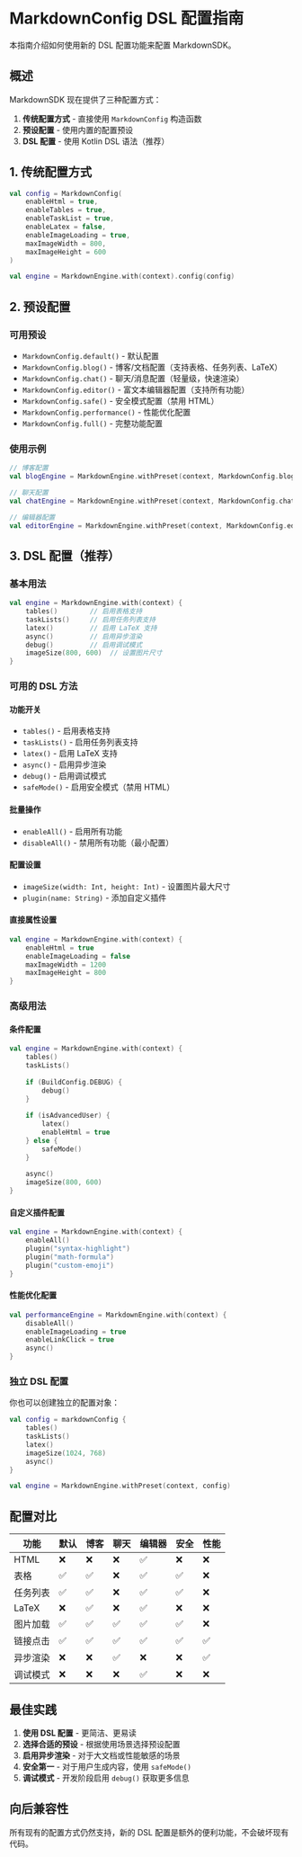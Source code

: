 # MarkdownConfig DSL 配置指南

本指南介绍如何使用新的 DSL 配置功能来配置 MarkdownSDK。

## 概述

MarkdownSDK 现在提供了三种配置方式：

1. **传统配置方式** - 直接使用 `MarkdownConfig` 构造函数
2. **预设配置** - 使用内置的配置预设
3. **DSL 配置** - 使用 Kotlin DSL 语法（推荐）

## 1. 传统配置方式

```kotlin
val config = MarkdownConfig(
    enableHtml = true,
    enableTables = true,
    enableTaskList = true,
    enableLatex = false,
    enableImageLoading = true,
    maxImageWidth = 800,
    maxImageHeight = 600
)

val engine = MarkdownEngine.with(context).config(config)
```

## 2. 预设配置

### 可用预设

- `MarkdownConfig.default()` - 默认配置
- `MarkdownConfig.blog()` - 博客/文档配置（支持表格、任务列表、LaTeX）
- `MarkdownConfig.chat()` - 聊天/消息配置（轻量级，快速渲染）
- `MarkdownConfig.editor()` - 富文本编辑器配置（支持所有功能）
- `MarkdownConfig.safe()` - 安全模式配置（禁用 HTML）
- `MarkdownConfig.performance()` - 性能优化配置
- `MarkdownConfig.full()` - 完整功能配置

### 使用示例

```kotlin
// 博客配置
val blogEngine = MarkdownEngine.withPreset(context, MarkdownConfig.blog())

// 聊天配置
val chatEngine = MarkdownEngine.withPreset(context, MarkdownConfig.chat())

// 编辑器配置
val editorEngine = MarkdownEngine.withPreset(context, MarkdownConfig.editor())
```

## 3. DSL 配置（推荐）

### 基本用法

```kotlin
val engine = MarkdownEngine.with(context) {
    tables()        // 启用表格支持
    taskLists()     // 启用任务列表支持
    latex()         // 启用 LaTeX 支持
    async()         // 启用异步渲染
    debug()         // 启用调试模式
    imageSize(800, 600)  // 设置图片尺寸
}
```

### 可用的 DSL 方法

#### 功能开关
- `tables()` - 启用表格支持
- `taskLists()` - 启用任务列表支持
- `latex()` - 启用 LaTeX 支持
- `async()` - 启用异步渲染
- `debug()` - 启用调试模式
- `safeMode()` - 启用安全模式（禁用 HTML）

#### 批量操作
- `enableAll()` - 启用所有功能
- `disableAll()` - 禁用所有功能（最小配置）

#### 配置设置
- `imageSize(width: Int, height: Int)` - 设置图片最大尺寸
- `plugin(name: String)` - 添加自定义插件

#### 直接属性设置
```kotlin
val engine = MarkdownEngine.with(context) {
    enableHtml = true
    enableImageLoading = false
    maxImageWidth = 1200
    maxImageHeight = 800
}
```

### 高级用法

#### 条件配置
```kotlin
val engine = MarkdownEngine.with(context) {
    tables()
    taskLists()
    
    if (BuildConfig.DEBUG) {
        debug()
    }
    
    if (isAdvancedUser) {
        latex()
        enableHtml = true
    } else {
        safeMode()
    }
    
    async()
    imageSize(800, 600)
}
```

#### 自定义插件配置
```kotlin
val engine = MarkdownEngine.with(context) {
    enableAll()
    plugin("syntax-highlight")
    plugin("math-formula")
    plugin("custom-emoji")
}
```

#### 性能优化配置
```kotlin
val performanceEngine = MarkdownEngine.with(context) {
    disableAll()
    enableImageLoading = true
    enableLinkClick = true
    async()
}
```

### 独立 DSL 配置

你也可以创建独立的配置对象：

```kotlin
val config = markdownConfig {
    tables()
    taskLists()
    latex()
    imageSize(1024, 768)
    async()
}

val engine = MarkdownEngine.withPreset(context, config)
```

## 配置对比

| 功能 | 默认 | 博客 | 聊天 | 编辑器 | 安全 | 性能 |
|------|------|------|------|--------|------|------|
| HTML | ❌ | ❌ | ❌ | ✅ | ❌ | ❌ |
| 表格 | ✅ | ✅ | ❌ | ✅ | ✅ | ❌ |
| 任务列表 | ✅ | ✅ | ❌ | ✅ | ✅ | ❌ |
| LaTeX | ❌ | ✅ | ❌ | ✅ | ❌ | ❌ |
| 图片加载 | ✅ | ✅ | ✅ | ✅ | ✅ | ❌ |
| 链接点击 | ✅ | ✅ | ✅ | ✅ | ✅ | ✅ |
| 异步渲染 | ❌ | ❌ | ✅ | ❌ | ❌ | ✅ |
| 调试模式 | ❌ | ❌ | ❌ | ✅ | ❌ | ❌ |

## 最佳实践

1. **使用 DSL 配置** - 更简洁、更易读
2. **选择合适的预设** - 根据使用场景选择预设配置
3. **启用异步渲染** - 对于大文档或性能敏感的场景
4. **安全第一** - 对于用户生成内容，使用 `safeMode()`
5. **调试模式** - 开发阶段启用 `debug()` 获取更多信息

## 向后兼容性

所有现有的配置方式仍然支持，新的 DSL 配置是额外的便利功能，不会破坏现有代码。